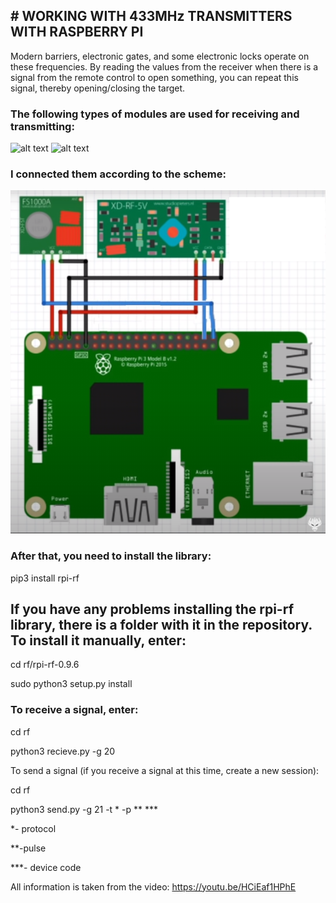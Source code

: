 <h2># WORKING WITH 433MHz TRANSMITTERS WITH RASPBERRY PI</h2>

Modern barriers, electronic gates, and some electronic locks operate on these frequencies. By reading the values from the receiver when there is a signal from the remote control to open something, you can repeat this signal, thereby opening/closing the target.

<h3>The following types of modules are used for receiving and transmitting:</h3>

![alt text](https://static-sl.insales.ru/images/products/1/1171/141264019/1070.jpg)
![alt text](https://ae01.alicdn.com/kf/HTB1day5aULrK1Rjy1zbq6AenFXa6/QIACHIP-433-Mhz.jpg)

<h3>I connected them according to the scheme:</h3>

![alt text](https://github.com/EternalB-1/rf/blob/master/img/Screenshot_1.png?raw=true)

<h3>After that, you need to install the library:</h3>

pip3 install rpi-rf

<h2>If you have any problems installing the rpi-rf library, there is a folder with it in the repository. To install it manually, enter:</h2>

cd rf/rpi-rf-0.9.6

sudo python3 setup.py install

<h3>To receive a signal, enter:</h3>

cd rf

python3 recieve.py -g 20

</h3>To send a signal (if you receive a signal at this time, create a new session):</h3>

cd rf

python3 send.py -g 21 -t * -p ** ***

*- protocol

**-pulse

***- device code



All information is taken from the video: https://youtu.be/HCiEaf1HPhE
